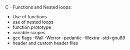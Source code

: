 C - Functions and Nested loops:
* Use of functions
* use of nested loops
* function prototype
* variable scopes
* gcc flags -Wall -Werror -pedantic -Wextra -std=gnu89
* header and custom header files
